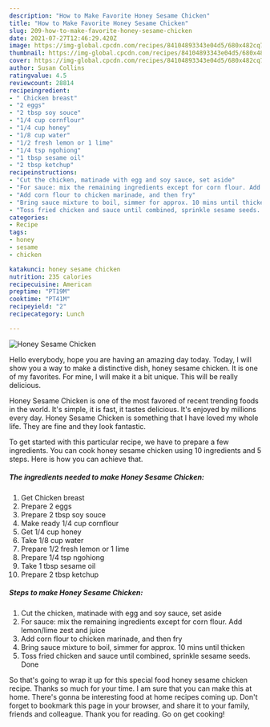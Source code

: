 ```yaml
---
description: "How to Make Favorite Honey Sesame Chicken"
title: "How to Make Favorite Honey Sesame Chicken"
slug: 209-how-to-make-favorite-honey-sesame-chicken
date: 2021-07-27T12:46:29.420Z
image: https://img-global.cpcdn.com/recipes/84104893343e04d5/680x482cq70/honey-sesame-chicken-recipe-main-photo.jpg
thumbnail: https://img-global.cpcdn.com/recipes/84104893343e04d5/680x482cq70/honey-sesame-chicken-recipe-main-photo.jpg
cover: https://img-global.cpcdn.com/recipes/84104893343e04d5/680x482cq70/honey-sesame-chicken-recipe-main-photo.jpg
author: Susan Collins
ratingvalue: 4.5
reviewcount: 28814
recipeingredient:
- " Chicken breast"
- "2 eggs"
- "2 tbsp soy souce"
- "1/4 cup cornflour"
- "1/4 cup honey"
- "1/8 cup water"
- "1/2 fresh lemon or 1 lime"
- "1/4 tsp ngohiong"
- "1 tbsp sesame oil"
- "2 tbsp ketchup"
recipeinstructions:
- "Cut the chicken, matinade with egg and soy sauce, set aside"
- "For sauce: mix the remaining ingredients except for corn flour. Add lemon/lime zest and juice"
- "Add corn flour to chicken marinade, and then fry"
- "Bring sauce mixture to boil, simmer for approx. 10 mins until thicken"
- "Toss fried chicken and sauce until combined, sprinkle sesame seeds. Done"
categories:
- Recipe
tags:
- honey
- sesame
- chicken

katakunci: honey sesame chicken 
nutrition: 235 calories
recipecuisine: American
preptime: "PT19M"
cooktime: "PT41M"
recipeyield: "2"
recipecategory: Lunch

---
```



![Honey Sesame Chicken](https://img-global.cpcdn.com/recipes/84104893343e04d5/680x482cq70/honey-sesame-chicken-recipe-main-photo.jpg)

Hello everybody, hope you are having an amazing day today. Today, I will show you a way to make a distinctive dish, honey sesame chicken. It is one of my favorites. For mine, I will make it a bit unique. This will be really delicious.

Honey Sesame Chicken is one of the most favored of recent trending foods in the world. It's simple, it is fast, it tastes delicious. It's enjoyed by millions every day. Honey Sesame Chicken is something that I have loved my whole life. They are fine and they look fantastic.




To get started with this particular recipe, we have to prepare a few ingredients. You can cook honey sesame chicken using 10 ingredients and 5 steps. Here is how you can achieve that.

<!--inarticleads1-->

##### The ingredients needed to make Honey Sesame Chicken:

1. Get  Chicken breast
1. Prepare 2 eggs
1. Prepare 2 tbsp soy souce
1. Make ready 1/4 cup cornflour
1. Get 1/4 cup honey
1. Take 1/8 cup water
1. Prepare 1/2 fresh lemon or 1 lime
1. Prepare 1/4 tsp ngohiong
1. Take 1 tbsp sesame oil
1. Prepare 2 tbsp ketchup




<!--inarticleads2-->

##### Steps to make Honey Sesame Chicken:

1. Cut the chicken, matinade with egg and soy sauce, set aside
1. For sauce: mix the remaining ingredients except for corn flour. Add lemon/lime zest and juice
1. Add corn flour to chicken marinade, and then fry
1. Bring sauce mixture to boil, simmer for approx. 10 mins until thicken
1. Toss fried chicken and sauce until combined, sprinkle sesame seeds. Done




So that's going to wrap it up for this special food honey sesame chicken recipe. Thanks so much for your time. I am sure that you can make this at home. There's gonna be interesting food at home recipes coming up. Don't forget to bookmark this page in your browser, and share it to your family, friends and colleague. Thank you for reading. Go on get cooking!
